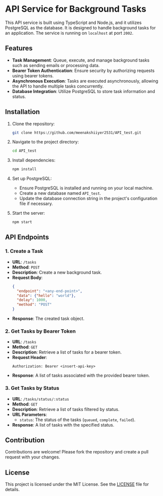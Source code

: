 
# API Service for Background Tasks

This API service is built using TypeScript and Node.js, and it utilizes PostgreSQL as the database. It is designed to handle background tasks for an application. The service is running on `localhost` at port `2002`.

## Features

- **Task Management**: Queue, execute, and manage background tasks such as sending emails or processing data.
- **Bearer Token Authentication**: Ensure security by authorizing requests using bearer tokens.
- **Asynchronous Execution**: Tasks are executed asynchronously, allowing the API to handle multiple tasks concurrently.
- **Database Integration**: Utilize PostgreSQL to store task information and status.

## Installation

1. Clone the repository:

   ```bash
   git clone https://github.com/meenakshiiyer2531/API_test.git
   ```

2. Navigate to the project directory:

   ```bash
   cd API_test
   ```

3. Install dependencies:

   ```bash
   npm install
   ```

4. Set up PostgreSQL:

   - Ensure PostgreSQL is installed and running on your local machine.
   - Create a new database named `API_test`.
   - Update the database connection string in the project's configuration file if necessary.

5. Start the server:

   ```bash
   npm start
   ```

## API Endpoints

### 1. Create a Task

- **URL**: `/tasks`
- **Method**: `POST`
- **Description**: Create a new background task.
- **Request Body**:
  ```json
  {
    "endpoint": "<any-end-point>",
    "data": {"hello": "world"},
    "delay": 1000,
    "method": "POST"
  }
  ```
- **Response**: The created task object.

### 2. Get Tasks by Bearer Token

- **URL**: `/tasks`
- **Method**: `GET`
- **Description**: Retrieve a list of tasks for a bearer token.
- **Request Header**:
  ```
  Authorization: Bearer <insert-api-key>
  ```
- **Response**: A list of tasks associated with the provided bearer token.

### 3. Get Tasks by Status

- **URL**: `/tasks/status/:status`
- **Method**: `GET`
- **Description**: Retrieve a list of tasks filtered by status.
- **URL Parameters**:
  - `status`: The status of the tasks (`queued`, `complete`, `failed`).
- **Response**: A list of tasks with the specified status.

## Contribution

Contributions are welcome! Please fork the repository and create a pull request with your changes.

## License

This project is licensed under the MIT License. See the [LICENSE](LICENSE) file for details.

